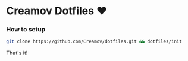 # Creamov Dotfiles ♥️

### How to setup
```sh
git clone https://github.com/Creamov/dotfiles.git && dotfiles/init
```
That's it!
